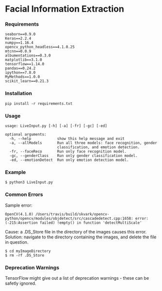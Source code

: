 # Facial Information Extraction

### Requirements
```
seaborn==0.9.0
Keras==2.2.4
numpy==1.16.4
opencv_python_headless==4.1.0.25
mtcnn==0.0.9
albumentations==0.3.0
matplotlib==3.1.0
tensorflow==1.14.0
pandas==0.24.2
ipython==7.8.0
MyMethods==1.0.0
scikit_learn==0.21.3
```

### Installation
```
pip install -r requirements.txt
```

### Usage
```
usage: LiveInput.py [-h] [-a] [-fr] [-gc] [-ed]

optional arguments:
  -h, --help            show this help message and exit
  -a, --allModels       Run all three models: face recognition, gender
                        classification, and emotion detection.
  -fr, --faceReco       Run only face recognition model.
  -gc, --genderClass    Run only gender classification model.
  -ed, --emotionDetect  Run only emotion detection model.
```

### Example
```
$ python3 LiveInput.py
```

### Common Errors

Sample error:
```
OpenCV(4.1.0) /Users/travis/build/skvark/opencv-python/opencv/modules/objdetect/src/cascadedetect.cpp:1658: error: (-215:Assertion failed) !empty() in function 'detectMultiScale'
```

Cause: a .DS_Store file in the directory of the images causes this error.
Solution: navigate to the directory containing the images, and delete the file in question.
```
$ cd myImageDirectory
$ rm -rf .DS_Store
```

### Deprecation Warnings
TensorFlow might give out a list of deprecation warnings - these can be safetly ignored.
